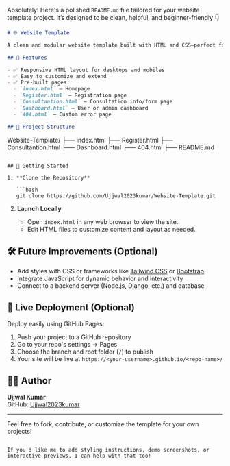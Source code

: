 Absolutely! Here's a polished `README.md` file tailored for your website template project. It’s designed to be clean, helpful, and beginner-friendly 👇

```markdown
# 🌐 Website Template

A clean and modular website template built with HTML and CSS—perfect for quickly launching personal, professional, or business websites.

## 🔧 Features

- ✅ Responsive HTML layout for desktops and mobiles
- ✅ Easy to customize and extend
- ✅ Pre-built pages:
  - `index.html` – Homepage
  - `Register.html` – Registration page
  - `Consultantion.html` – Consultation info/form page
  - `Dashboard.html` – User or admin dashboard
  - `404.html` – Custom error page

## 📁 Project Structure

```
Website-Template/
├── index.html
├── Register.html
├── Consultantion.html
├── Dashboard.html
├── 404.html
├── README.md
```

## 🚀 Getting Started

1. **Clone the Repository**

   ```bash
   git clone https://github.com/Ujjwal2023kumar/Website-Template.git
   ```

2. **Launch Locally**

   - Open `index.html` in any web browser to view the site.
   - Edit HTML files to customize content and layout as needed.

## 🛠️ Future Improvements (Optional)

- Add styles with CSS or frameworks like [Tailwind CSS](https://tailwindcss.com/) or [Bootstrap](https://getbootstrap.com/)
- Integrate JavaScript for dynamic behavior and interactivity
- Connect to a backend server (Node.js, Django, etc.) and database

## 🚢 Live Deployment (Optional)

Deploy easily using GitHub Pages:

1. Push your project to a GitHub repository
2. Go to your repo's settings → Pages
3. Choose the branch and root folder (`/`) to publish
4. Your site will be live at `https://<your-username>.github.io/<repo-name>/`

## 👨‍💻 Author

**Ujjwal Kumar**  
GitHub: [Ujjwal2023kumar](https://github.com/Ujjwal2023kumar)

---

Feel free to fork, contribute, or customize the template for your own projects!
```

If you'd like me to add styling instructions, demo screenshots, or interactive previews, I can help with that too!
